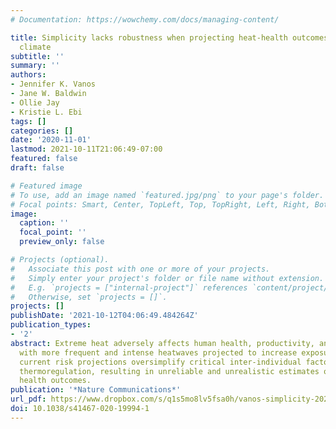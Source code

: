 ```yaml
---
# Documentation: https://wowchemy.com/docs/managing-content/

title: Simplicity lacks robustness when projecting heat-health outcomes in a changing
  climate
subtitle: ''
summary: ''
authors:
- Jennifer K. Vanos
- Jane W. Baldwin
- Ollie Jay
- Kristie L. Ebi
tags: []
categories: []
date: '2020-11-01'
lastmod: 2021-10-11T21:06:49-07:00
featured: false
draft: false

# Featured image
# To use, add an image named `featured.jpg/png` to your page's folder.
# Focal points: Smart, Center, TopLeft, Top, TopRight, Left, Right, BottomLeft, Bottom, BottomRight.
image:
  caption: ''
  focal_point: ''
  preview_only: false

# Projects (optional).
#   Associate this post with one or more of your projects.
#   Simply enter your project's folder or file name without extension.
#   E.g. `projects = ["internal-project"]` references `content/project/deep-learning/index.md`.
#   Otherwise, set `projects = []`.
projects: []
publishDate: '2021-10-12T04:06:49.484264Z'
publication_types:
- '2'
abstract: Extreme heat adversely affects human health, productivity, and well-being,
  with more frequent and intense heatwaves projected to increase exposures. However,
  current risk projections oversimplify critical inter-individual factors of human
  thermoregulation, resulting in unreliable and unrealistic estimates of future adverse
  health outcomes.
publication: '*Nature Communications*'
url_pdf: https://www.dropbox.com/s/q1s5mo8lv5fsa0h/vanos-simplicity-2020.pdf?dl=0
doi: 10.1038/s41467-020-19994-1
---
```

